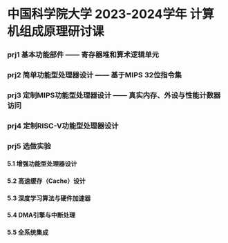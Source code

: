# 中国科学院大学 2023-2024学年 计算机组成原理研讨课
### prj1 基本功能部件 —— 寄存器堆和算术逻辑单元
### prj2 简单功能型处理器设计 —— 基于MIPS 32位指令集
### prj3 定制MIPS功能型处理器设计 —— 真实内存、外设与性能计数器访问
### prj4 定制RISC-V功能型处理器设计
### prj5 选做实验
#### 5.1 增强功能型处理器设计
#### 5.2 高速缓存（Cache）设计
#### 5.3 深度学习算法与硬件加速器
#### 5.4 DMA引擎与中断处理
#### 5.5 全系统集成
